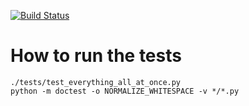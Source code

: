 [![Build Status](https://travis-ci.org/TApplencourt/QuantumEnvelope.svg?branch=master)](https://travis-ci.org/TApplencourt/QuantumEnvelope)
  

# How to run the tests


```
./tests/test_everything_all_at_once.py
python -m doctest -o NORMALIZE_WHITESPACE -v */*.py
```
